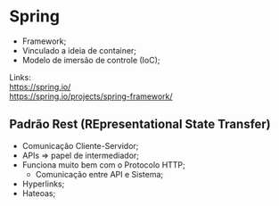 # Spring 
- Framework;
- Vinculado a ideia de container;
- Modelo de imersão de controle (IoC);

Links: <br>
https://spring.io/ <br>
https://spring.io/projects/spring-framework/

## Padrão Rest (REpresentational State Transfer) 
- Comunicação Cliente-Servidor;
- APIs => papel de intermediador;
- Funciona muito bem com o Protocolo HTTP;
	- Comunicação entre API e Sistema;
- Hyperlinks;
- Hateoas;
